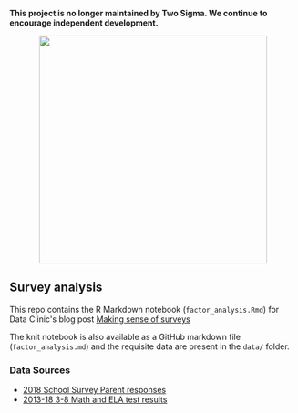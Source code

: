 **This project is no longer maintained by Two Sigma. We continue to encourage independent development.**

<p align="center">
  <img src="site-logo.png" width="400"/>
</p>

## Survey analysis
This repo contains the R Markdown notebook (`factor_analysis.Rmd`) for Data Clinic's blog post [Making sense of surveys](https://medium.com/dataclinic/making-sense-of-surveys-754fdc1372ed)

The knit notebook is also available as a GitHub markdown file (`factor_analysis.md`) and the requisite data are present in the `data/` folder.

### Data Sources
- [2018 School Survey Parent responses](https://auth-infohub.nyced.org/docs/default-source/default-document-library/2018-public-data-file_parent.xlsx)
- [2013-18 3-8 Math and ELA test results](https://infohub.nyced.org/reports-and-policies/citywide-information-and-data/test-results)

